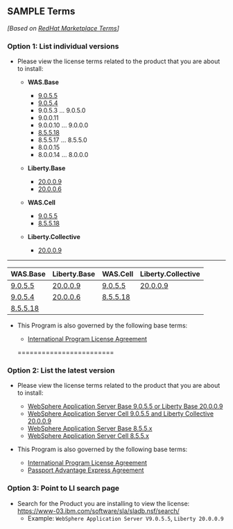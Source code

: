 ## SAMPLE Terms

*[Based on [RedHat Marketplace Terms](https://marketplace.redhat.com/en-us/commerce/terms?offeringId=13e122ce06ac87807c6d2745fd461fe4)]*



### Option 1: List individual versions

- Please view the license terms related to the product that you are about to install:
  - **WAS.Base**
    - [9.0.5.5](https://www-03.ibm.com/software/sla/sladb.nsf/displaylis/71EAEEBBE696D8E6852585D8005CF4D9?OpenDocument)
    - [9.0.5.4](https://www-03.ibm.com/software/sla/sladb.nsf/displaylis/CDCDA0B8E2DFCE1C852585850014C6F7?OpenDocument)
    - 9.0.5.3 ... 9.0.5.0
    - 9.0.0.11
    - 9.0.0.10 ... 9.0.0.0
    - [8.5.5.18](https://www-03.ibm.com/software/sla/sladb.nsf/displaylis/7E108C8407C5E3D2852585F1000CC762?OpenDocument)
    - 8.5.5.17 ... 8.5.5.0
    - 8.0.0.15
    - 8.0.0.14 ... 8.0.0.0

  - **Liberty.Base**
    - [20.0.0.9](https://www-03.ibm.com/software/sla/sladb.nsf/displaylis/71EAEEBBE696D8E6852585D8005CF4D9?OpenDocument)
    - [20.0.0.6](https://www-03.ibm.com/software/sla/sladb.nsf/displaylis/CDCDA0B8E2DFCE1C852585850014C6F7?OpenDocument)
  - **WAS.Cell**
    - [9.0.5.5](https://www-03.ibm.com/software/sla/sladb.nsf/displaylis/3D95A7D02B4857DE852585D8005CE973?OpenDocument)  
    - [8.5.5.18](https://www-03.ibm.com/software/sla/sladb.nsf/displaylis/1BFA067D857ACEF8852585F1000CC10C?OpenDocument)
  - **Liberty.Collective**
    - [20.0.0.9](https://www-03.ibm.com/software/sla/sladb.nsf/displaylis/3D95A7D02B4857DE852585D8005CE973?OpenDocument)

- - - - - -

|WAS.Base|Liberty.Base|WAS.Cell|Liberty.Collective|
|-|-|-|-|
|[9.0.5.5](https://www-03.ibm.com/software/sla/sladb.nsf/displaylis/71EAEEBBE696D8E6852585D8005CF4D9?OpenDocument)|[20.0.0.9](https://www-03.ibm.com/software/sla/sladb.nsf/displaylis/71EAEEBBE696D8E6852585D8005CF4D9?OpenDocument)|[9.0.5.5](https://www-03.ibm.com/software/sla/sladb.nsf/displaylis/3D95A7D02B4857DE852585D8005CE973?OpenDocument) |[20.0.0.9](https://www-03.ibm.com/software/sla/sladb.nsf/displaylis/3D95A7D02B4857DE852585D8005CE973?OpenDocument)
|[9.0.5.4](https://www-03.ibm.com/software/sla/sladb.nsf/displaylis/CDCDA0B8E2DFCE1C852585850014C6F7?OpenDocument)|[20.0.0.6](https://www-03.ibm.com/software/sla/sladb.nsf/displaylis/CDCDA0B8E2DFCE1C852585850014C6F7?OpenDocument)| [8.5.5.18](https://www-03.ibm.com/software/sla/sladb.nsf/displaylis/7E108C8407C5E3D2852585F1000CC762?OpenDocument)|
|[8.5.5.18](https://www-03.ibm.com/software/sla/sladb.nsf/displaylis/1BFA067D857ACEF8852585F1000CC10C?OpenDocument)|||
    
- This Program is also governed by the following base terms:
  - [International Program License Agreement](https://www-03.ibm.com/software/sla/sladb.nsf/sla/bla/)
  
  
  
  ======================== 
  
  
### Option 2: List the latest version
- Please view the license terms related to the product that you are about to install:
  - [WebSphere Application Server Base 9.0.5.5 or Liberty Base 20.0.0.9](https://www-03.ibm.com/software/sla/sladb.nsf/displaylis/71EAEEBBE696D8E6852585D8005CF4D9?OpenDocument)
  - [WebSphere Application Server Cell 9.0.5.5  and Liberty Collective 20.0.0.9](https://www-03.ibm.com/software/sla/sladb.nsf/displaylis/3D95A7D02B4857DE852585D8005CE973?OpenDocument)
  - [WebSphere Application Server Base 8.5.5.x](https://www-03.ibm.com/software/sla/sladb.nsf/displaylis/7E108C8407C5E3D2852585F1000CC762?OpenDocument)
  - [WebSphere Application Server Cell 8.5.5.x](https://www-03.ibm.com/software/sla/sladb.nsf/displaylis/1BFA067D857ACEF8852585F1000CC10C?OpenDocument)

- This Program is also governed by the following base terms:
  - [International Program License Agreement](https://www-03.ibm.com/software/sla/sladb.nsf/sla/bla/)
  - [Passport Advantage Express Agreement](https://www.ibm.com/software/passportadvantage/pae_agreements.html)

### Option 3: Point to LI search page
- Search for the Product you are installing to view the license: https://www-03.ibm.com/software/sla/sladb.nsf/search/
  - Example: `WebSphere Application Server V9.0.5.5`, `Liberty 20.0.0.9`
